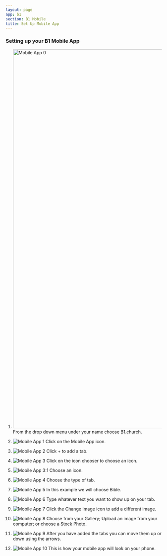 ```yaml
---
layout: page
app: b1
section: B1 Mobile
title: Set Up Mobile App
---
```


### Setting up your B1 Mobile App

1. <img width="1219" alt="Mobile App 0" src="https://github.com/LiveChurchSolutions/ChurchAppsSupport/assets/127863068/0fe911d2-ee69-45aa-9800-3f760d75738b">
   From the drop down menu under your name choose B1.church.

2. ![Mobile App 1](https://github.com/LiveChurchSolutions/ChurchAppsSupport/assets/127863068/dc3a0e38-8141-4307-89f3-7cdd056acdb8)
   Click on the Mobile App icon.

3. ![Mobile App 2](https://github.com/LiveChurchSolutions/ChurchAppsSupport/assets/127863068/b0f3c43e-085e-4767-b71a-0a755b0a89fa)
   Click + to add a tab.

4. ![Mobile App 3](https://github.com/LiveChurchSolutions/ChurchAppsSupport/assets/127863068/855d94f6-4712-4d64-8673-a46cfa7c9b05)
   Click on the icon chooser to choose an icon.

5. ![Mobile App 3:1](https://github.com/LiveChurchSolutions/ChurchAppsSupport/assets/127863068/5a7c00bb-a25e-41a6-8d1c-ef5bccfb8919)
   Choose an icon.

6. ![Mobile App 4](https://github.com/LiveChurchSolutions/ChurchAppsSupport/assets/127863068/4ec31aa2-1e48-47c4-8922-5ccc78f33c77)
   Choose the type of tab.

7. ![Mobile App 5](https://github.com/LiveChurchSolutions/ChurchAppsSupport/assets/127863068/af2bdf8c-f911-4023-aa03-a54efd9062ac)
   In this example we will choose Bible.

8. ![Mobile App 6](https://github.com/LiveChurchSolutions/ChurchAppsSupport/assets/127863068/0706fecd-0d01-4c7a-96ae-1a1faf47c16f)
   Type whatever text you want to show up on your tab.

9. ![Mobile App 7](https://github.com/LiveChurchSolutions/ChurchAppsSupport/assets/127863068/7fccc348-3100-4ba5-aec0-3880433dee85)
   Click the Change Image icon to add a different image.

10. ![Mobile App 8](https://github.com/LiveChurchSolutions/ChurchAppsSupport/assets/127863068/b561aeba-004d-42ec-b0ba-e0a27f33e0e4)
    Choose from your Gallery; Upload an image from your computer; or choose a Stock Photo.

11. ![Mobile App 9](https://github.com/LiveChurchSolutions/ChurchAppsSupport/assets/127863068/82a642c2-0e74-4f98-9055-fab80de780c3)
    After you have added the tabs you can move them up or down using the arrows.

12. ![Mobile App 10](https://github.com/LiveChurchSolutions/ChurchAppsSupport/assets/127863068/f36ab716-8c1f-4195-8c58-eeb7f001ce71)
    This is how your mobile app will look on your phone.
